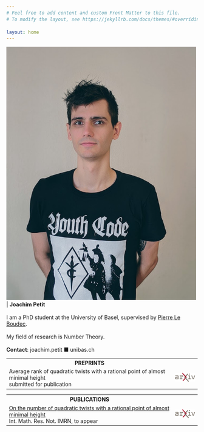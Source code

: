 ```yaml
---
# Feel free to add content and custom Front Matter to this file.
# To modify the layout, see https://jekyllrb.com/docs/themes/#overriding-theme-defaults

layout: home
---
```


<img src="assets/portrait.jpg" alt="Portrait of me" width="500"/> | __Joachim Petit__ <br><br> I am a PhD student at the University of Basel, supervised by [Pierre Le Boudec][Pierre]. <br><br>  My field of research is Number Theory. <br><br> __Contact__: joachim.petit ■ unibas.ch


<table style="width:100%">
	<tr><th width="87%">PREPRINTS</th><th></th></tr>
	<tr>
		<td> Average rank of quadratic twists with a rational point of almost minimal height
			<br> submitted for publication </td>
		<td><a href="https://arxiv.org/abs/2011.13195"><img src="assets/arxiv-logo-1.png" alt="arXiv" class="center" /></a></td>
	</tr>
</table>

<table style="width:100%">
	<tr><th width="87%">PUBLICATIONS</th><th></th></tr>
	<tr>
		<td><a href="https://doi.org/10.1093/imrn/rnaa326"> On the number of quadratic twists with a rational point of almost minimal height </a>
			<br> Int. Math. Res. Not. IMRN, to appear </td>
		<td><a href="https://arxiv.org/abs/2004.02500"><img src="assets/arxiv-logo-1.png" alt="arXiv" class="center" /></a></td>
	</tr>
</table>


[Pierre]: https://numbertheory.dmi.unibas.ch/leboudec/

[ART01-arXiv]: https://arxiv.org/abs/2004.02500
[ART01-DOI]: https://doi.org/10.1093/imrn/rnaa326
[ART02-arXiv]: https://arxiv.org/abs/2011.13195
